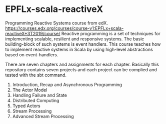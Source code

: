# EPFLx-scala-reactiveX
Programming Reactive Systems course from edX. https://courses.edx.org/courses/course-v1:EPFLx+scala-reactiveX+3T2019/course/
Reactive programming is a set of techniques for implementing scalable, resilient and responsive systems. The basic building-block of such systems is event handlers. This course teaches how to implement reactive systems in Scala by using high-level abstractions based on event-handlers.

There are seven chapters and assignments for each chapter. Basically this repository contains seven projects and each project can be complied and tested with the sbt command.
  1. Introduction, Recap and Asynchronous Programming
  2. The Actor Model
  3. Handling Failure and State
  4. Distributed Computing
  5. Typed Actors
  6. Stream Processing
  7. Advanced Stream Processing


